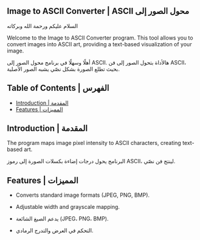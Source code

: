 ## Image to ASCII Converter | ASCII محول الصور إلى 

السلام عليكم ورحمة الله وبركاته

Welcome to the Image to ASCII Converter program. This tool allows you to convert images into ASCII art, providing a text-based visualization of your image.

أهلًا وسهلًا في برنامج محول الصور إلى ASCII. هالأداة بتحول الصور إلى فن ASCII، بحيث تطلع الصورة بشكل نصّي يشبه الصور الأصلية.

## Table of Contents | الفهرس
- [Introduction | المقدمة](#introduction--المقدمة)
- [Features | المميزات](#features--المميزات)

## Introduction | المقدمة
The program maps image pixel intensity to ASCII characters, creating text-based art.

البرنامج يحول درجات إضاءة بكسلات الصورة إلى رموز ASCII، لينتج فن نصّي.

## Features | المميزات
- Converts standard image formats (JPEG, PNG, BMP).
- Adjustable width and grayscale mapping.

- يدعم الصيغ الشائعة (JPEG، PNG، BMP).
- التحكم في العرض والتدرج الرمادي.
